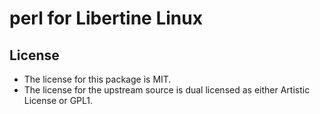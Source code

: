 # perl for Libertine Linux

## License

* The license for this package is MIT.
* The license for the upstream source is dual licensed as either Artistic License or GPL1.
